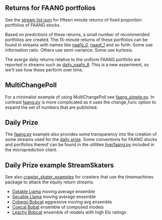 ## Returns for FAANG portfolios

See the [stream list.json](https://raw.githubusercontent.com/microprediction/microprediction/master/stream_examples_faang/stream_list.json) for fifteen minute returns of fixed proportion portfolios of FAANG stocks. 

Based on predictions of these returns, a small number of recommended portfolios are created. The 15-minute returns of these portfolios can be found in streams with names like [naafg_0](https://www.microprediction.org/stream_dashboard.html?stream=naafg_8), [naagf_1](https://www.microprediction.org/stream_dashboard.html?stream=naafg_1) and so forth. Some use information ratio. Others use semi-variance. Some use kurtosis. 

The averge daily returns relative to the uniform FAANG portfolio are reported in streams such as [daily_naafg_8](https://www.microprediction.org/stream_dashboard.html?stream=daily_naafg_8). This is a new experiment, so we'll see how these perform over time. 


## MultiChangePoll


For a minimalist example of using MultiChangePoll see [faang_simple.py](https://github.com/microprediction/microprediction/blob/master/stream_examples_faang/faang_simple.py). In contrast [faang.py](https://github.com/microprediction/microprediction/blob/master/stream_examples_faang/faang.py) is more complicated as it uses the change_func option
to expand the set of numbers that are published. 


## Daily Prize 

The [faang.py](https://github.com/microprediction/microprediction/blob/master/stream_examples_faang/faang.py) example also provides some transparency into the creation of some streams used for the [daily prize](https://www.microprediction.com/competitions/daily). Some conventions for FAANG stocks and portfolios thereof can be found in the utilities [live/faang.py](https://github.com/microprediction/microprediction/blob/master/microprediction/live/faang.py) included in the microprediction client.  


## Daily Prize example StreamSkaters

See also [crawler_skater_examples](https://github.com/microprediction/microprediction/tree/master/crawler_skater_examples) for crawlers that use the timemachines package to attack the equity return streams. 

 - [Datable Llama](https://github.com/microprediction/microprediction/blob/master/crawler_skater_examples/datable_llama.py) moving average ensemble
 - [Secable Llama](https://github.com/microprediction/microprediction/blob/master/crawler_skater_examples/secable_llama.py) moving average ensemble
 - [Cobego Bobcat](https://github.com/microprediction/microprediction/blob/master/crawler_skater_examples/cobego_bobcat.py) aggressive moving avg ensemble
 - [Coecal Bobat](https://github.com/microprediction/microprediction/blob/master/crawler_skater_examples/coecal_bobcat.py) ensemble of composed models 
 - [Leachy Bobcat](https://github.com/microprediction/microprediction/blob/master/crawler_skater_examples/leachy_bobcat.py) ensemble of models with high Elo ratings
